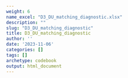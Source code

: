 ```yaml
---
weight: 6
name_excel: "D3_DU_matching_diagnostic.xlsx"
description: ""
slug: "D3_DU_matching_diagnostic"
title: D3_DU_matching_diagnostic
author: ''
date: '2023-11-06'
categories: []
tags: []
archetype: codebook
output: html_document
---
```


<div class="tabcontent"></div>
